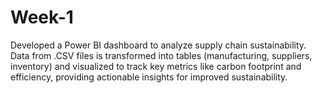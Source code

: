 # Week-1
Developed a Power BI dashboard to analyze supply chain sustainability. Data from .CSV files is transformed into tables (manufacturing, suppliers, inventory) and visualized to track key metrics like carbon footprint and efficiency, providing actionable insights for improved sustainability.
